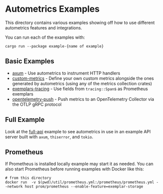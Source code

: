 # Autometrics Examples

This directory contains various examples showing off how to use different autometrics features and integrations.

You can run each of the examples with:
```shell
cargo run --package example-{name of example}
```

## Basic Examples

- [axum](./axum) - Use autometrics to instrument HTTP handlers
- [custom-metrics](./custom-metrics/) - Define your own custom metrics alongside the ones generated by autometrics (using any of the metrics collection crates)
- [exemplars-tracing](./exemplars-tracing/) - Use fields from `tracing::Span`s as Prometheus exemplars
- [opentelemetry-push](./opentelemetry-push/) - Push metrics to an OpenTelemetry Collector via the OTLP gRPC protocol

## Full Example

Look at the [full-api](./full-api) example to see autometrics in use in an example API server built with `axum`, `thiserror`, and `tokio`.

## Prometheus

If Prometheus is installed locally example may start it as needed. You can also start Prometheus before running examples with Docker like this:

```
# from this directory
docker run  -v $(pwd)/util/prometheus.yml:/prometheus/prometheus.yml --network host prom/prometheus --enable-feature=exemplar-storage
```
